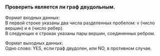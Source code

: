 ### Проверить является ли граф двудольным.

Формат входных данных:  
В первой строке указаны два числа разделенных пробелом: v (число вершин) и e (число ребер).  
В следующих e строках указаны пары вершин, соединенных ребром.

Формат выходных данных:  
Одно слово: YES, если граф двудолен, или NO, в противном случае.
